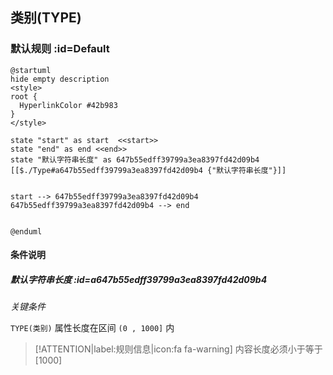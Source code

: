 ## 类别(TYPE) <!-- {docsify-ignore-all} -->

   

### 默认规则 :id=Default

```plantuml
@startuml
hide empty description
<style>
root {
  HyperlinkColor #42b983
}
</style>

state "start" as start  <<start>>
state "end" as end <<end>>
state "默认字符串长度" as 647b55edff39799a3ea8397fd42d09b4 [[$./Type#a647b55edff39799a3ea8397fd42d09b4 {"默认字符串长度"}]]


start --> 647b55edff39799a3ea8397fd42d09b4 
647b55edff39799a3ea8397fd42d09b4 --> end 


@enduml
```

#### 条件说明

##### 默认字符串长度 :id=a647b55edff39799a3ea8397fd42d09b4


*关键条件*


`TYPE(类别)` 属性长度在区间 `(0 , 1000]` 内

> [!ATTENTION|label:规则信息|icon:fa fa-warning]
> 内容长度必须小于等于[1000]







